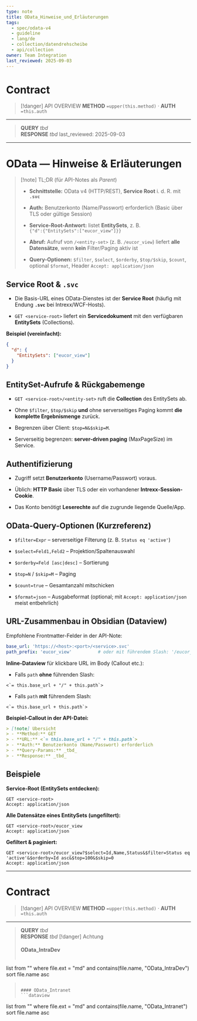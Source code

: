 ```yaml
---
type: note
title: OData_Hinweise_und_Erläuterungen
tags:
  - spec/odata-v4
  - guideline
  - lang/de
  - collection/datendrehscheibe
  - api/collection
owner: Team Integration
last_reviewed: 2025-09-03
---
```




#  Contract

> [!danger] API OVERVIEW
> **METHOD** `=upper(this.method)` · **AUTH** `=this.auth`
---
> **QUERY** _tbd_  
> **RESPONSE** _tbd_
last_reviewed: 2025-09-03
---


# OData — Hinweise & Erläuterungen

> [!note] TL;DR (für API-Notes als _Parent_)
> 
> - **Schnittstelle:** OData v4 (HTTP/REST), **Service Root** i. d. R. mit **`.svc`**
>     
> - **Auth:** Benutzerkonto (Name/Passwort) erforderlich (Basic über TLS oder gültige Session)
>     
> - **Service-Root-Antwort:** listet **EntitySets**, z. B.  
>     `{"d":{"EntitySets":["eucor_view"]}}`
>     
> - **Abruf:** Aufruf von `/<entity-set>` (z. B. `/eucor_view`) liefert **alle Datensätze**, wenn **kein** Filter/Paging aktiv ist
>     
> - **Query-Optionen:** `$filter`, `$select`, `$orderby`, `$top/$skip`, `$count`, optional `$format`, Header `Accept: application/json`
>     

## Service Root & `.svc`

- Die Basis-URL eines OData-Dienstes ist der **Service Root** (häufig mit Endung **`.svc`** bei Intrexx/WCF-Hosts).
    
- `GET <service-root>` liefert ein **Servicedokument** mit den verfügbaren **EntitySets** (Collections).
    

**Beispiel (vereinfacht):**

```json
{
  "d": {
    "EntitySets": ["eucor_view"]
  }
}
```

## EntitySet-Aufrufe & Rückgabemenge

- `GET <service-root>/<entity-set>` ruft die **Collection** des EntitySets ab.
    
- Ohne `$filter`, `$top/$skip` **und** ohne serverseitiges Paging kommt **die komplette Ergebnismenge** zurück.
    
- Begrenzen über Client: `$top=N&$skip=M`.
    
- Serverseitig begrenzen: **server-driven paging** (MaxPageSize) im Service.
    

## Authentifizierung

- Zugriff setzt **Benutzerkonto** (Username/Passwort) voraus.
    
- Üblich: **HTTP Basic** über TLS oder ein vorhandener **Intrexx-Session-Cookie**.
    
- Das Konto benötigt **Leserechte** auf die zugrunde liegende Quelle/App.
    

## OData-Query-Optionen (Kurzreferenz)

- `$filter=Expr` – serverseitige Filterung (z. B. `Status eq 'active'`)
    
- `$select=Feld1,Feld2` – Projektion/Spaltenauswahl
    
- `$orderby=Feld [asc|desc]` – Sortierung
    
- `$top=N` / `$skip=M` – Paging
    
- `$count=true` – Gesamtanzahl mitschicken
    
- `$format=json` – Ausgabeformat (optional; mit `Accept: application/json` meist entbehrlich)
    

## URL-Zusammenbau in Obsidian (Dataview)

Empfohlene Frontmatter-Felder in der API-Note:

```yaml
base_url: 'https://<host>:<port>/<service>.svc'
path_prefix: 'eucor_view'          # oder mit führendem Slash: '/eucor_view'$4
```

**Inline-Dataview** für klickbare URL im Body (Callout etc.):

- Falls `path` **ohne** führenden Slash:
    

```
<`= this.base_url + "/" + this.path`>
```

- Falls `path` **mit** führendem Slash:
    

```
<`= this.base_url + this.path`>
```

**Beispiel-Callout in der API-Datei:**

```md
> [!note] Übersicht
> - **Method:** GET
> - **URL:** <`= this.base_url + "/" + this.path`>
> - **Auth:** Benutzerkonto (Name/Passwort) erforderlich
> - **Query-Params:** _tbd_
> - **Response:** _tbd_
```

## Beispiele

**Service-Root (EntitySets entdecken):**

```
GET <service-root>
Accept: application/json
```

**Alle Datensätze eines EntitySets (ungefiltert):**

```
GET <service-root>/eucor_view
Accept: application/json
```

**Gefiltert & paginiert:**

```
GET <service-root>/eucor_view?$select=Id,Name,Status&$filter=Status eq 'active'&$orderby=Id asc&$top=100&$skip=0
Accept: application/json
```

---








#  Contract

> [!danger] API OVERVIEW
> **METHOD** `=upper(this.method)` · **AUTH** `=this.auth`
---
> **QUERY** _tbd_  
> **RESPONSE** _tbd_
> [!danger] Achtung
> #### OData_IntraDev
> ```dataview
list
from ""
where file.ext = "md" and contains(file.name, "OData_IntraDev")
sort file.name asc
> ```
>
> #### OData_Intranet
> ```dataview
list
from ""
where file.ext = "md" and contains(file.name, "OData_Intranet")
sort file.name asc
> ```





